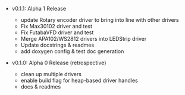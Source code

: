 
- v0.1.1: Alpha 1 Release
    - update Rotary encoder driver to bring into line with other drivers
    - Fix Max30102 driver and test
    - Fix FutabaVFD driver and test
    - Merge APA102/WS2812 drivers into LEDStrip driver
    - Update docstrings & readmes
    - add doxygen config & test doc generation

- v0.1.0: Alpha 0 Release (retrospective)
    - clean up multiple drivers
    - enable build flag for heap-based driver handles
    - docs & readmes
